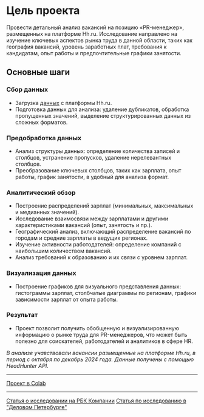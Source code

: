 # Цель проекта
Провести детальный анализ вакансий на позицию «PR-менеджер», размещенных на платформе Hh.ru. Исследование направлено на изучение ключевых аспектов рынка труда в данной области, таких как география вакансий, уровень заработных плат, требования к кандидатам, опыт работы и предпочтительные графики занятости.

## Основные шаги
### Сбор данных
- Загрузка [данных](https://github.com/serobabov/work.projects/tree/cf8006011d5210669c9e12c5a834dea443e9ae04/pr_vacancy/data_pr.csv) с платформы Hh.ru.
- Подготовка данных для анализа: удаление дубликатов, обработка пропущенных значений, выделение структурированных данных из сложных форматов.

### Предобработка данных
- Анализ структуры данных: определение количества записей и столбцов, устранение пропусков, удаление нерелевантных столбцов.
- Преобразование ключевых столбцов, таких как зарплата, опыт работы, график занятости, в удобный для анализа формат.

### Аналитический обзор
- Построение распределений зарплат (минимальных, максимальных и медианных значений).
- Исследование взаимосвязи между зарплатами и другими характеристиками вакансий (опыт, занятость и пр.).
- Географический анализ, включающий распределение вакансий по городам и средние зарплаты в ведущих регионах.
- Изучение активности работодателей: определение компаний с наибольшим количеством вакансий.
- Анализ требований к образованию и их связи с уровнем зарплат.

### Визуализация данных
- Построение графиков для визуального представления данных: гистограммы зарплат, столбчатые диаграммы по регионам, графики зависимости зарплат от опыта работы.

### Результат
- Проект позволит получить обобщенную и визуализированную информацию о рынке труда для PR-менеджеров, что может быть полезно для соискателей, работодателей и аналитиков в сфере HR.

*В анализе учавствовали вакансии размещенные на платформе Hh.ru, в период с октября по декабрь 2024 года. Данные получены с помощью HeadHunter API.*

---
[Проект в Colab](https://colab.research.google.com/drive/1ZrbsAUpTdXFSJVpxBBrpOlbIG-3TS_18?usp=sharing)

---
[Статья о исследовании на РБК Компании](https://companies.rbc.ru/news/lFYoyN35WH/analitiki-kg-progress-vyiyasnili-kto-v-pr-zarabatyivaet-bolshe-vseh/)
[Статья по исследованию в "Деловом Петербурге"](https://www.dp.ru/a/2025/02/10/srednjaja-zarplata-piarshhikov)
